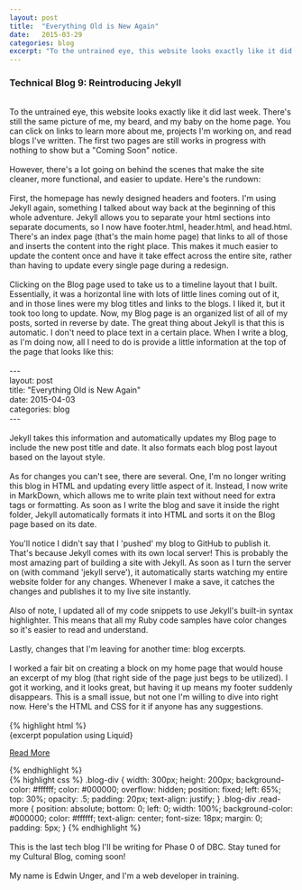 ```yaml
---
layout: post
title:  "Everything Old is New Again"
date:   2015-03-29
categories: blog
excerpt: "To the untrained eye, this website looks exactly like it did last week. There's still the same picture of me, my beard, and my baby on the home page. You can click on links to learn more about me, projects I'm working on, and read blogs I've written. The first two pages are still works in progress with nothing to show but a 'Coming Soon' notice."
---
```


<h3>Technical Blog 9: Reintroducing Jekyll</h3>
<br>
To the untrained eye, this website looks exactly like it did last week. There's still the same picture of me, my beard, and my baby on the home page. You can click on links to learn more about me, projects I'm working on, and read blogs I've written. The first two pages are still works in progress with nothing to show but a "Coming Soon" notice.
<br>
<br>
However, there's a lot going on behind the scenes that make the site cleaner, more functional, and easier to update. Here's the rundown:
<br>
<br>
First, the homepage has newly designed headers and footers. I'm using Jekyll again, something I talked about way back at the beginning of this whole adventure. Jekyll allows you to separate your html sections into separate documents, so I now have footer.html, header.html, and head.html. There's an index page (that's the main home page) that links to all of those and inserts the content into the right place. This makes it much easier to update the content once and have it take effect across the entire site, rather than having to update every single page during a redesign.
<br>
<br>
Clicking on the Blog page used to take us to a timeline layout that I built. Essentially, it was a horizontal line with lots of little lines coming out of it, and in those lines were my blog titles and links to the blogs. I liked it, but it took too long to update. Now, my Blog page is an organized list of all of my posts, sorted in reverse by date. The great thing about Jekyll is that this is automatic. I don't need to place text in a certain place. When I write a blog, as I'm doing now, all I need to do is provide a little information at the top of the page that looks like this:
<br>
<br>
---<br>
layout: post<br>
title:  "Everything Old is New Again"<br>
date:   2015-04-03<br>
categories: blog<br>
---<br>
<br>
Jekyll takes this information and automatically updates my Blog page to include the new post title and date. It also formats each blog post layout based on the layout style.
<br>
<br>
As for changes you can't see, there are several. One, I'm no longer writing this blog in HTML and updating every little aspect of it. Instead, I now write in MarkDown, which allows me to write plain text without need for extra tags or formatting. As soon as I write the blog and save it inside the right folder, Jekyll automatically formats it into HTML and sorts it on the Blog page based on its date.
<br>
<br>
You'll notice I didn't say that I 'pushed' my blog to GitHub to publish it. That's because Jekyll comes with its own local server! This is probably the most amazing part of building a site with Jekyll. As soon as I turn the server on (with command 'jekyll serve'), it automatically starts watching my entire website folder for any changes. Whenever I make a save, it catches the changes and publishes it to my live site instantly.
<br>
<br>
Also of note, I updated all of my code snippets to use Jekyll's built-in syntax highlighter. This means that all my Ruby code samples have color changes so it's easier to read and understand.
<br>
<br>
Lastly, changes that I'm leaving for another time: blog excerpts.
<br>
<br>
I worked a fair bit on creating a block on my home page that would house an excerpt of my blog (that right side of the page just begs to be utilized). I got it working, and it looks great, but having it up means my footer suddenly disappears. This is a small issue, but not one I'm willing to dive into right now. Here's the HTML and CSS for it if anyone has any suggestions.
<br>
<br>
{% highlight html %}
<div class = "blog-div">
  {excerpt population using Liquid}
    <p class="read-more"><a href="http://edwinunger.com/blog" class="button">Read More</a></p>
</div>
{% endhighlight %}
<br>
{% highlight css %}
.blog-div {
  width: 300px;
  height: 200px;
  background-color: #ffffff;
  color: #000000;
  overflow: hidden;
  position: fixed;
  left: 65%;
  top: 30%;
  opacity: .5;
  padding: 20px;
  text-align: justify;
}
.blog-div .read-more {
  position: absolute;
  bottom: 0;
  left: 0;
  width: 100%;
  background-color: #000000;
  color: #ffffff;
  text-align: center;
  font-size: 18px;
  margin: 0;
  padding: 5px;
}
{% endhighlight %}
<br>
<br>
This is the last tech blog I'll be writing for Phase 0 of DBC. Stay tuned for my Cultural Blog, coming soon!
<br>
<br>
My name is Edwin Unger, and I'm a web developer in training.